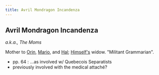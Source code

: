 ```yaml
---
title: Avril Mondragon Incandenza
---
```


Avril Mondragon Incandenza
--------------------------

*a.k.a., The Moms*

Mother to [Orin](/characters/Orin), [Mario](/characters/Mario), and [Hal](/characters/Hal);
[Himself's](/characters/Himself) widow. "Militant Grammarian".

* pp. 64 : ...as involved w/ Quebecois Separatists
* previously involved with the medical attaché?